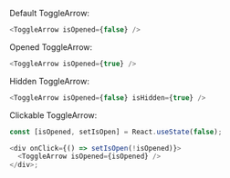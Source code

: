 Default ToggleArrow:

```js
<ToggleArrow isOpened={false} />
```

Opened ToggleArrow:

```js
<ToggleArrow isOpened={true} />
```

Hidden ToggleArrow:

```js
<ToggleArrow isOpened={false} isHidden={true} />
```

Clickable ToggleArrow:

```js
const [isOpened, setIsOpen] = React.useState(false);

<div onClick={() => setIsOpen(!isOpened)}>
  <ToggleArrow isOpened={isOpened} />
</div>;
```
